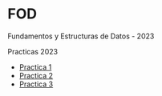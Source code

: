 # FOD
Fundamentos y Estructuras de Datos - 2023

Practicas 2023
<br>
  - [Practica 1](/MD's/FODPractica1.md)
  - [Practica 2](/MD's/FODPractica1.md)
  - [Practica 3](/MD's/FODPractica1.md)
